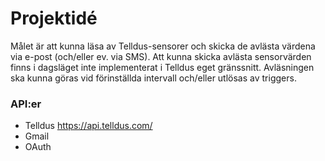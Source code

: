 ﻿Projektidé
===============
Målet är att kunna läsa av Telldus-sensorer och skicka de avlästa värdena via e-post (och/eller ev. via SMS). Att kunna skicka avlästa sensorvärden finns i dagsläget inte implementerat i Telldus eget gränssnitt. Avläsningen ska kunna göras vid förinställda intervall och/eller utlösas av triggers. 

### API:er
* Telldus https://api.telldus.com/
* Gmail
* OAuth
